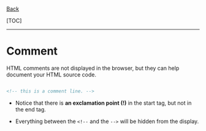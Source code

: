 [Back](../index.md)

[TOC]

---

# Comment 

HTML comments are not displayed in the browser, but they can help document your HTML source code.

```html

<!-- this is a comment line. -->

```
- Notice that there is **an exclamation point (!)** in the start tag, but not in the end tag.

- Everything between the `<!--` and the `-->` will be hidden from the display.